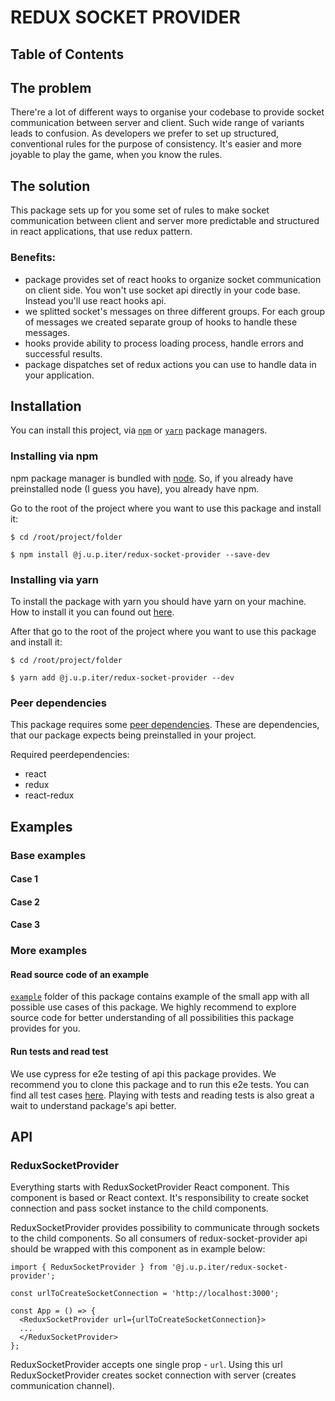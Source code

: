 # REDUX SOCKET PROVIDER

## Table of Contents

## The problem

There're a lot of different ways to organise your codebase to provide socket communication between server and client.
Such wide range of variants leads to confusion. As developers we prefer to set up structured, conventional rules for the
purpose of consistency. It's easier and more joyable to play the game, when you know the rules.

## The solution

This package sets up for you some set of rules to make socket communication between client and 
server more predictable and structured in react applications, that use redux pattern.


### Benefits:
- package provides set of react hooks to organize socket communication on client side. You won't use socket api directly in your code base. Instead you'll use react hooks api.
- we splitted socket's messages on three different groups. For each group of messages we created separate group of hooks to handle these messages.
- hooks provide ability to process loading process, handle errors and successful results.
- package dispatches set of redux actions you can use to handle data in your application.

## Installation

You can install this project, via [`npm`](https://docs.npmjs.com/) or [`yarn`](https://yarnpkg.com/) package managers.

### Installing via npm
npm package manager is bundled with [node](https://nodejs.org/en/docs/). So, if you already have preinstalled node (I guess you have), you already have npm.

Go to the root of the project where you want to use this package and install it:

```
$ cd /root/project/folder
```

```
$ npm install @j.u.p.iter/redux-socket-provider --save-dev
```

### Installing via yarn
To install the package with yarn you should have yarn on your machine. How to install it you can found out [here]().

After that go to the root of the project where you want to use this package and install it:

```
$ cd /root/project/folder
```

```
$ yarn add @j.u.p.iter/redux-socket-provider --dev
```

### Peer dependencies
This package requires some [peer dependencies](https://nodejs.org/ru/blog/npm/peer-dependencies/). These are dependencies, that our package expects being preinstalled in your project.

Required peerdependencies:
- react
- redux
- react-redux

## Examples

### Base examples

#### Case 1

#### Case 2

#### Case 3

### More examples

#### Read source code of an example

[`example`](https://github.com/j-u-p-iter/redux-socket-provider/tree/master/example) folder of this package contains example of the small app with all possible use cases of this package. We highly recommend to explore source code for better understanding of all possibilities this package provides for you.

#### Run tests and read test

We use cypress for e2e testing of api this package provides. We recommend you to clone this package and to run this e2e tests. You can find all test cases [here](https://github.com/j-u-p-iter/redux-socket-provider/blob/master/cypress/integration/Example.js). Playing with tests and reading tests is also great a wait to understand package's api better.

## API

### ReduxSocketProvider

Everything starts with ReduxSocketProvider React component. This component is based or React context. 
It's responsibility to create socket connection and pass socket instance to the child components.

ReduxSocketProvider provides possibility to communicate through sockets to the child components. So all consumers 
of redux-socket-provider api should be wrapped with this component as in example below:

```
import { ReduxSocketProvider } from '@j.u.p.iter/redux-socket-provider';

const urlToCreateSocketConnection = 'http://localhost:3000';

const App = () => {
  <ReduxSocketProvider url={urlToCreateSocketConnection}>
  ...
  </ReduxSocketProvider>
};
```

ReduxSocketProvider accepts one single prop - `url`. Using this url ReduxSocketProvider creates socket connection with server (creates communication channel).
